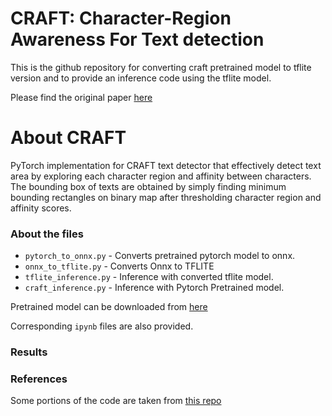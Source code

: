 # CRAFT: Character-Region Awareness For Text detection

This is the github repository for converting craft pretrained model to tflite version and to provide an inference code using the tflite model.

Please find the original paper [here](https://arxiv.org/abs/1904.01941)

# About CRAFT

PyTorch implementation for CRAFT text detector that effectively detect text area by exploring each character region and affinity between characters. The bounding box of texts are obtained by simply finding minimum bounding rectangles on binary map after thresholding character region and affinity scores.


### About the files

 - `pytorch_to_onnx.py` - Converts pretrained pytorch model to onnx.
 - `onnx_to_tflite.py` - Converts Onnx to TFLITE
 - `tflite_inference.py` - Inference with converted tflite model.
 - `craft_inference.py` - Inference with Pytorch Pretrained model.
 
 Pretrained model can be downloaded from [here](https://drive.google.com/open?id=1Jk4eGD7crsqCCg9C9VjCLkMN3ze8kutZ)
 
 Corresponding `ipynb` files are also provided.
 
 ### Results
 
### References

Some portions of the code are taken from [this repo](https://github.com/clovaai/CRAFT-pytorch)
 
 
